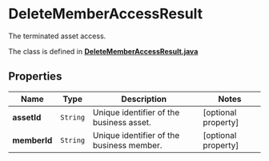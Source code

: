 

# DeleteMemberAccessResult

The terminated asset access.

The class is defined in **[DeleteMemberAccessResult.java](../../src/main/java/org/openapitools/model/DeleteMemberAccessResult.java)**

## Properties

Name | Type | Description | Notes
------------ | ------------- | ------------- | -------------
**assetId** | `String` | Unique identifier of the business asset. |  [optional property]
**memberId** | `String` | Unique identifier of the business member. |  [optional property]




